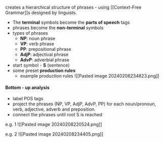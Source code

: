 creates a hierarchical structure of phrases - using [[Context-Free Grammar]]s designed by linguists.

- The **terminal** symbols become the **parts of speech** tags
- phrases become the **non-terminal** symbols
-  types of phrases
	- **NP**: noun phrase 
	- **VP**: verb phrase 
	- **PP**: prepositional phrase 
	- **AdjP**: adjectival phrase 
	- **AdvP**: adverbial phrase
- start symbol - **S** (sentence)
- some preset **production rules**
	- example production rules
	  ![[Pasted image 20240208234823.png]]
#### Bottom - up analysis
- label POS tags
- project the phrases (NP, VP, AdjP, AdvP, PP) for each noun/pronoun, verb, adjective, adverb and preposition.
- connect the phrases until root S is reached

e.g. 1
![[Pasted image 20240208220524.png]]

e.g. 2
![[Pasted image 20240208234405.png]]


